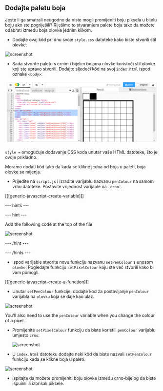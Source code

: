 ## Dodajte paletu boja

Jeste li ga smatrali neugodno da niste mogli promijeniti boju piksela u bijelu boju ako ste pogriješili? Riješimo to stvaranjem palete boja tako da možete odabrati između boja olovke jednim klikom.

+ Dodajte ovaj kôd pri dnu svoje `style.css` datoteke kako biste stvorili stil olovke:

![screenshot](images/pixel-art-pen.png)

+ Sada stvorite paletu s crnim i bijelim bojama olovke koristeći stil olovke koji ste upravo stvorili. Dodajte sljedeći kôd na svoj `index.html` ispod oznake `<body>`:

![screenshot](images/pixel-art-palette.png)

`style =` omogućuje dodavanje CSS koda unutar vaše HTML datoteke, što je ovdje prikladno.

Moramo dodati kôd tako da kada se klikne jedna od boja u paleti, boja olovke se mijenja.

+ Prijeđite na `script.js` i izradite varijablu nazvanu `penColour` na samom vrhu datoteke. Postavite vrijednost varijable na `'crno'`.

[[[generic-javascript-create-variable]]]

\--- hints \---

\--- hint \---

Add the following code at the top of the file:

![screenshot](images/pixel-art-pencolour.png)

\--- /hint \---

\--- /hints \---

+ Ispod varijable stvorite novu funkciju nazvanu `setPenColour` s unosom `olovke`. Pogledajte funkciju `setPixelColour` koju ste već stvorili kako bi vam pomogli.

[[[generic-javascript-create-a-function]]]

+ Unutar `setPenColour` funkcije, dodajte kod za postavljanje `penColour` varijabla na `olovku` koja se daje kao ulaz.

![screenshot](images/pixel-art-set-pen.png)

You'll also need to use the `penColour` variable when you change the colour of a pixel.

+ Promijenite `setPixelColour` funkciju da biste koristili `penColour` varijablu umjesto `crno`:
    
    ![screenshot](images/pixel-art-use-pen.png)

+ U `index.html` datoteku dodajte neki kôd da biste nazvali `setPenColour` funkciju kada se klikne boja u paleti.

![screenshot](images/pixel-art-palette-onclick.png)

+ Ispitajte da možete promijeniti boju olovke između crno-bijelog da biste ispunili ili izbrisali piksele.